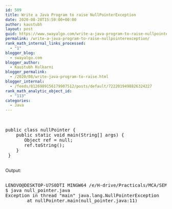 ```yaml
---
id: 509
title: Write a Java Program to raise NullPointerException
date: 2020-08-28T15:59:00+00:00
author: kaustubh
layout: post
guid: https://www.swayalgo.com/write-a-java-program-to-raise-nullpointerexception/
permalink: /write-a-java-program-to-raise-nullpointerexception/
rank_math_internal_links_processed:
  - "1"
blogger_blog:
  - swayalgo.com
blogger_author:
  - Kaustubh Kulkarni
blogger_permalink:
  - /2020/08/write-java-program-to-raise.html
blogger_internal:
  - /feeds/8126989156179907512/posts/default/7222019498826324227
rank_math_analytic_object_id:
  - "113"
categories:
  - Java
---
```

<pre><br /><br />public class nullPointer {<br />    public static void main(String[] args) {<br />       Object ref = null;<br />       ref.toString(); <br />    }<br /> }<br /><br /></pre>

Output: 

<pre><br />LENOVO@DESKTOP-U7S0DTI MINGW64 /e/H-drive/Practicals/MCA/SEM III/JAVA/Practicals/assignment no1<br />$ java null_pointer.java<br />Exception in thread "main" java.lang.NullPointerException<br />        at nullPointer.main(null_pointer.java:11)  <br /><br /><br /><br /></pre>